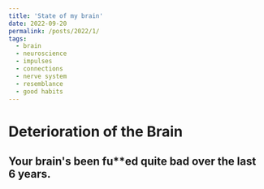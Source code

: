 ```yaml
---
title: 'State of my brain'
date: 2022-09-20
permalink: /posts/2022/1/
tags:
  - brain
  - neuroscience
  - impulses
  - connections
  - nerve system
  - resemblance
  - good habits
---
```


Deterioration of the Brain
======

Your brain's been fu**ed quite bad over the last 6 years.
------


